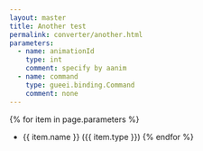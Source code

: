 ```yaml
---
layout: master
title: Another test
permalink: converter/another.html
parameters:
  - name: animationId
    type: int
    comment: specify by aanim
  - name: command
    type: gueei.binding.Command
    comment: none
---
```



{% for item in page.parameters %}
*  {{ item.name }} ({{ item.type }})
{% endfor %}